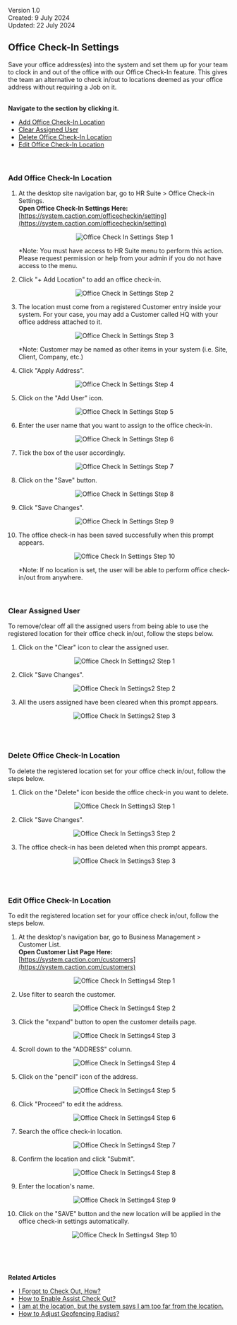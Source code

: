 Version 1.0<br>
Created: 9 July 2024<br>
Updated: 22 July 2024<br>
## Office Check-In Settings

Save your office address(es) into the system and set them up for your team to clock in and out of the office with our Office Check-In feature. This gives the team an alternative to check in/out to locations deemed as your office address without requiring a Job on it.<br><br>

**Navigate to the section by clicking it.**<br>

- [Add Office Check-In Location](#section1)<br>
- [Clear Assigned User](#section2)<br>
- [Delete Office Check-In Location](#section3)<br>
- [Edit Office Check-In Location](#section4)
<br><br><br>

<a id="section1"></a>

### Add Office Check-In Location

1. At the desktop site navigation bar, go to HR Suite > Office Check-in Settings.<br>
   **Open Office Check-In Settings Here:** [https://system.caction.com/officecheckin/setting](https://system.caction.com/officecheckin/setting)<br>

   <p align="center">
      <img src="img/Office_Check_In_Settings_Step_1.png" alt="Office Check In Settings Step 1">
   </p>
     
   *Note: You must have access to HR Suite menu to perform this action. Please request permission or help from your admin if you do not have access to the menu.<br>
   
2. Click "+ Add Location" to add an office check-in.

   <p align="center">
      <img src="img/Office_Check_In_Settings_Step_2.png" alt="Office Check In Settings Step 2">
   </p>
  
3. The location must come from a registered Customer entry inside your system. For your case, you may add a Customer called HQ with your office address attached to it.

   <p align="center">
      <img src="img/Office_Check_In_Settings_Step_3.png" alt="Office Check In Settings Step 3">
   </p>

   *Note: Customer may be named as other items in your system (i.e. Site, Client, Company, etc.)<br>
  
4. Click "Apply Address".

   <p align="center">
      <img src="img/Office_Check_In_Settings_Step_4.png" alt="Office Check In Settings Step 4">
   </p>
  
5. Click on the "Add User" icon.

   <p align="center">
      <img src="img/Office_Check_In_Settings_Step_5.png" alt="Office Check In Settings Step 5">
   </p>
  
6. Enter the user name that you want to assign to the office check-in.

   <p align="center">
      <img src="img/Office_Check_In_Settings_Step_6.png" alt="Office Check In Settings Step 6">
   </p>
  
7. Tick the box of the user accordingly.

   <p align="center">
      <img src="img/Office_Check_In_Settings_Step_7.png" alt="Office Check In Settings Step 7">
   </p>
  
8. Click on the "Save" button.

   <p align="center">
      <img src="img/Office_Check_In_Settings_Step_8.png" alt="Office Check In Settings Step 8">
   </p>
  
9. Click "Save Changes".

   <p align="center">
      <img src="img/Office_Check_In_Settings_Step_9.png" alt="Office Check In Settings Step 9">
   </p>
  
10. The office check-in has been saved successfully when this prompt appears.

    <p align="center">
       <img src="img/Office_Check_In_Settings_Step_10.png" alt="Office Check In Settings Step 10">
    </p>

    *Note: If no location is set, the user will be able to perform office check-in/out from anywhere.<br>
    <br><br>

<a id="section2"></a>

### Clear Assigned User
To remove/clear off all the assigned users from being able to use the registered location for their office check in/out, follow the steps below.<br>
1. Click on the "Clear" icon to clear the assigned user.

   <p align="center">
      <img src="img2/Office_Check_In_Settings2_Step_1.png" alt="Office Check In Settings2 Step 1">
   </p>
  
2. Click "Save Changes".

   <p align="center">
      <img src="img2/Office_Check_In_Settings2_Step_2.png" alt="Office Check In Settings2 Step 2">
   </p>
  
3. All the users assigned have been cleared when this prompt appears.

   <p align="center">
      <img src="img2/Office_Check_In_Settings2_Step_3.png" alt="Office Check In Settings2 Step 3">
   </p>
   <br><br>

<a id="section3"></a>

### Delete Office Check-In Location
To delete the registered location set for your office check in/out, follow the steps below.<br>

1. Click on the "Delete" icon beside the office check-in you want to delete.

   <p align="center">
      <img src="img2/Office_Check_In_Settings3_Step_1.png" alt="Office Check In Settings3 Step 1">
   </p>
  
2. Click "Save Changes".

   <p align="center">
      <img src="img2/Office_Check_In_Settings3_Step_2.png" alt="Office Check In Settings3 Step 2">
   </p>
  
3. The office check-in has been deleted when this prompt appears.

   <p align="center">
      <img src="img2/Office_Check_In_Settings3_Step_3.png" alt="Office Check In Settings3 Step 3">
   </p>  
   <br><br>

<a id="section4"></a>

### Edit Office Check-In Location
To edit the registered location set for your office check in/out, follow the steps below.<br>

1. At the desktop's navigation bar, go to Business Management > Customer List.<br>
   **Open Customer List Page Here:** [https://system.caction.com/customers](https://system.caction.com/customers)<br>

   <p align="center">
      <img src="img2/Office_Check_In_Settings4_Step_1.png" alt="Office Check In Settings4 Step 1">
   </p>
  
2. Use filter to search the customer.

   <p align="center">
      <img src="img2/Office_Check_In_Settings4_Step_2.png" alt="Office Check In Settings4 Step 2">
   </p>
  
3. Click the "expand" button to open the customer details page.

   <p align="center">
      <img src="img2/Office_Check_In_Settings4_Step_3.png" alt="Office Check In Settings4 Step 3">
   </p>  

4. Scroll down to the "ADDRESS" column.

   <p align="center">
      <img src="img2/Office_Check_In_Settings4_Step_4.png" alt="Office Check In Settings4 Step 4">
   </p>
  
5. Click on the "pencil" icon of the address.

   <p align="center">
      <img src="img2/Office_Check_In_Settings4_Step_5.png" alt="Office Check In Settings4 Step 5">
   </p> 

6. Click "Proceed" to edit the address.

   <p align="center">
      <img src="img2/Office_Check_In_Settings4_Step_6.png" alt="Office Check In Settings4 Step 6">
   </p>  

7. Search the office check-in location.

   <p align="center">
      <img src="img2/Office_Check_In_Settings4_Step_7.png" alt="Office Check In Settings4 Step 7">
   </p
  
8. Confirm the location and click "Submit".

   <p align="center">
      <img src="img2/Office_Check_In_Settings4_Step_8.png" alt="Office Check In Settings4 Step 8">
   </p>

9. Enter the location's name.

   <p align="center">
      <img src="img2/Office_Check_In_Settings4_Step_9.png" alt="Office Check In Settings4 Step 9">
   </p
  
10. Click on the "SAVE" button and the new location will be applied in the office check-in settings automatically.

    <p align="center">
       <img src="img2/Office_Check_In_Settings4_Step_10.png" alt="Office Check In Settings4 Step 10">
    </p>
   <br><br><br>

**Related Articles**
- [I Forgot to Check Out, How?](Assist_Check_Out.md)
- [How to Enable Assist Check Out?](Enable_Assist_Check_Out.md)
- [I am at the location, but the system says I am too far from the location.](Check_In_Address.md)
- [How to Adjust Geofencing Radius?](Adjust_Geofencing_Radius.md)

<!-- [Link Text](https://salesconnection.github.io/Sales-Connection-Support/Office_Check_In_Settings.html) -->
